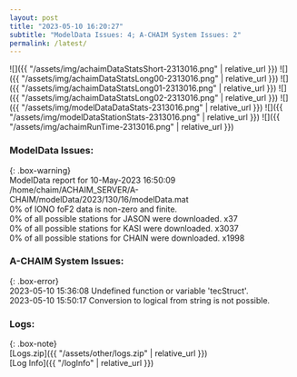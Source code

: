 ```yaml
---
layout: post
title: "2023-05-10 16:20:27"
subtitle: "ModelData Issues: 4; A-CHAIM System Issues: 2"
permalink: /latest/
---
```


![]({{ "/assets/img/achaimDataStatsShort-2313016.png" | relative_url }})
![]({{ "/assets/img/achaimDataStatsLong00-2313016.png" | relative_url }})
![]({{ "/assets/img/achaimDataStatsLong01-2313016.png" | relative_url }})
![]({{ "/assets/img/achaimDataStatsLong02-2313016.png" | relative_url }})
![]({{ "/assets/img/modelDataDataStats-2313016.png" | relative_url }})
![]({{ "/assets/img/modelDataStationStats-2313016.png" | relative_url }})
![]({{ "/assets/img/achaimRunTime-2313016.png" | relative_url }})


### ModelData Issues:  
  
{: .box-warning}  
 ModelData report for 10-May-2023 16:50:09   
 /home/chaim/ACHAIM_SERVER/A-CHAIM/modelData/2023/130/16/modelData.mat   
 0% of IONO foF2 data is non-zero and finite.   
 0% of all possible stations for JASON were downloaded. x37   
 0% of all possible stations for KASI were downloaded. x3037   
 0% of all possible stations for CHAIN were downloaded. x1998   
  
### A-CHAIM System Issues:  
  
{: .box-error}  
2023-05-10 15:36:08 Undefined function or variable 'tecStruct'.  
2023-05-10 15:50:17 Conversion to logical from string is not possible.  

### Logs:  
  
{: .box-note}  
[Logs.zip]({{ "/assets/other/logs.zip" | relative_url }})  
[Log Info]({{ "/logInfo" | relative_url }})  
